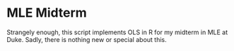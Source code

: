 # MLE Midterm

Strangely enough, this script implements OLS in R for my midterm 
in MLE at Duke. Sadly, there is nothing new or special about this.